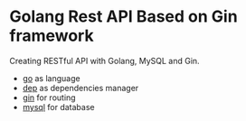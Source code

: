 # Golang Rest API Based on Gin framework

Creating RESTful API with Golang, MySQL and Gin.

* [go](https://golang.org/) as language
* [dep](https://github.com/golang/dep) as dependencies manager
* [gin](https://github.com/gin-gonic/gin) for routing
* [mysql](https://github.com/go-sql-driver/mysql) for database
